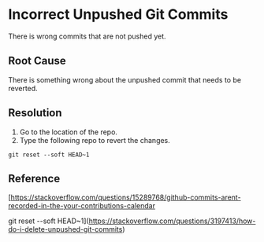 # Incorrect Unpushed Git Commits
There is wrong commits that are not pushed yet.

## Root Cause
There is something wrong about the unpushed commit that needs to be reverted.

## Resolution
1. Go to the location of the repo.
2. Type the following repo to revert the changes.
```
git reset --soft HEAD~1
```

## Reference
[https://stackoverflow.com/questions/15289768/github-commits-arent-recorded-in-the-your-contributions-calendar

git reset --soft HEAD~1](https://stackoverflow.com/questions/3197413/how-do-i-delete-unpushed-git-commits)
